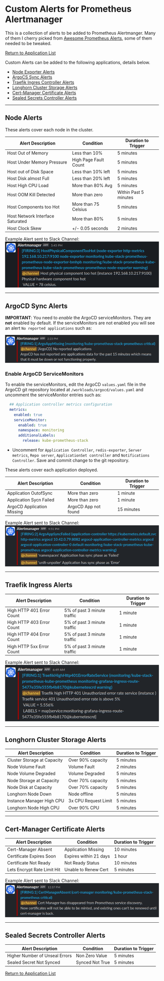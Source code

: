 # Custom Alerts for Prometheus Alertmanager

This is a collection of alerts to be added to Prometheus Alertmanger. Many of them I cherry picked from [Awesome Prometheus Alerts](https://awesome-prometheus-alerts.grep.to/), some of them needed to be tweaked.

[Return to Application List](../)

Custom Alerts can be added to the following applications, details below.

* [Node Exporter Alerts](#node-alerts)
* [ArgoCS Sync Alerts](#argocd-sync-alerts)
* [Traefik Ingres Controller Alerts](#traefik-ingress-alerts)
* [Longhorn Cluster Storage Alerts](#longhorn-cluster-storage-alerts)
* [Cert-Manager Certificate Alerts](#cert-manager-certificate-alerts)
* [Sealed Secrets Controller Alerts](#sealed-secrets-controller-alerts)

---

## Node Alerts

These alerts cover each node in the cluster.

| Alert Description       | Condition           | Duration to Trigger |
|---                      | ---                 |---                  |
| Host Out of Memory      | Less than 10%       | 5 minutes           |
| Host Under Memory Pressure | High Page Fault Count | 5 minutes      |
| Host out of Disk Space  | Less than 10% left  | 5 minutes           |
| Host Disk almost Full   | Less than 20% left  | 5 minutes           |
| Host High CPU Load      | More than 80% Avg   | 5 minutes           |
| Host OOM Kill Detected  | More than zero      | Within Past 5 minutes |
| Host Components too Hot | More than 75 Celsius | 5 minutes          |
| Host Network Interface Saturated | More than 80% | 5 minutes        |
| Host Clock Skew         | +/- 0.05 seconds    | 2 minutes           |

Example Alert sent to Slack Channel:
![Node too Hot Example Alert](node_too_hot_custom_alert.png)

---

## ArgoCD Sync Alerts

**IMPORTANT**: You need to _enable_ the ArgoCD serviceMonitors.  They are **not** enabled by default. If the serviceMonitors are not enabled you will see an alert `No reported applications` such as:

![argocd no reported applications alert](../custom-alerts/argocd_no_reported_applications.png)

### Enable ArgoCD ServiceMonitors

To enable the serviceMonitors, edit the ArgoCD `values.yaml` file in the ArgoCD git repository located at `/workloads/argocd/values.yaml` and uncomment the serviceMonitor entries such as:

```yaml
  ## Application controller metrics configuration
  metrics:
    enabled: true
    serviceMonitor:
      enabled: true
      namespace: monitoring
      additionalLabels:
        release: kube-prometheus-stack
```

* Uncomment for `Application Controller`, `redis-exporter`, `Server metrics`, `Repo server`, `ApplicationSet controller` and `Notifications Controller`.  Save and commit change to the git repository.

These alerts cover each application deployed.

| Alert Description             | Condition             | Duration to Trigger |
|---                            | ---                   |---                  |
| Application OutofSync         | More than zero        | 1 minute            |
| Application Sycn Failed       | More than zero        | 1 minute            |
| ArgoCD Application Missing    | ArgoCD App not found  | 15 minutes          |

Example Alert sent to Slack Channel:
![ArgoCD Sync Failed](argocd_custom_alert.png)

---

## Traefik Ingress Alerts

| Alert Description         | Condition           | Duration to Trigger |
|---                        | ---                 |---                  |
| High HTTP 401 Error Count | 5% of past 3 minute traffic | 1 minute    |
| High HTTP 403 Error Count | 5% of past 3 minute traffic | 1 minute    |
| High HTTP 404 Error Count | 5% of past 3 minute traffic | 1 minute    |
| High HTTP 5xx Error Count | 5% of past 3 minute traffic | 1 minute    |

Example Alert sent to Slack Channel:
![Traefik High HTTP 401 Error Count](traefik_custom_alert.png)

---

## Longhorn Cluster Storage Alerts

| Alert Description           | Condition             | Duration to Trigger |
|---                          | ---                   |---                  |
| Cluster Storage at Capacity | Over 90% capacity     | 5 minutes           |
| Node Volume Fault           | Volume Fault          | 2 minutes           |
| Node Volume Degraded        | Volume Degraded       | 5 minutes           |
| Node Storage at Capacity    | Over 70% capacity     | 5 minutes           |
| Node Disk at Capacity       | Over 70% capacity     | 5 minutes           |
| Longhorn Node Down          | Node offline          | 5 minutes           |
| Instance Manager High CPU   | 3x CPU Request Limit  | 5 minutes           |
| Longhorn Node High CPU      | Over 90% CPU          | 5 minutes           |

---

## Cert-Manager Certificate Alerts

| Alert Description           | Condition              | Duration to Trigger |
|---                          | ---                    |---                  |
| Cert-Manager Absent         | Application Missing    | 10 minutes          |
| Certificate Expires Soon    | Expires within 21 days | 1 hour              |
| Certificate Not Ready       | Not Ready Status       | 10 minutes          |
| Lets Encrypt Rate Limit Hit | Unable to Renew Cert   | 5 minutes           |

Example Alert sent to Slack Channel:
![Cert-Manager Absent](cert-manager_custom_alert.png)

---

## Sealed Secrets Controller Alerts

| Alert Description             | Condition              | Duration to Trigger  |
|---                            | ---                    |---                   |
| Higher Number of Unseal Errors| Non Zero Value         | 5 minutes            |
| Sealed Secret Not Synced      | Synced Not True        | 5 minutes            |

[Return to Application List](../)
